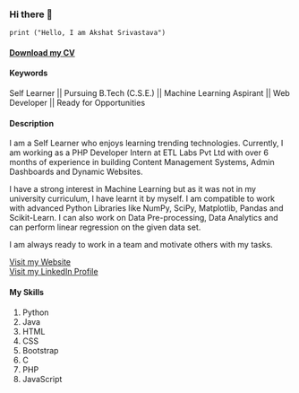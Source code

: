 ### Hi there 👋 

```
print ("Hello, I am Akshat Srivastava")
```
#### [Download my CV](https://drive.google.com/file/d/1nDFfd3G3axvT0Zg8GwAejxk46B05iI9M/view?usp=sharing)

#### Keywords
Self Learner || Pursuing B.Tech (C.S.E.) || Machine Learning Aspirant || Web Developer || Ready for Opportunities

#### Description
I am a Self Learner who enjoys learning trending technologies. Currently, I am working as a PHP Developer Intern at ETL Labs Pvt Ltd with over 6 months of experience in building Content Management Systems, Admin Dashboards and Dynamic Websites.

I have a strong interest in Machine Learning but as it was not in my university curriculum, I have learnt it by myself. I am compatible to work with advanced Python Libraries like NumPy, SciPy, Matplotlib, Pandas and Scikit-Learn. I can also work on Data Pre-processing, Data Analytics and can perform linear regression on the given data set.

I am always ready to work in a team and motivate others with my tasks.

[Visit my Website](https://akshatworks.online)
<br>
[Visit my LinkedIn Profile](https://www.linkedin.com/in/akshat-srivastava-408048185/)

#### My Skills
1. Python
2. Java
3. HTML
4. CSS
5. Bootstrap
6. C
7. PHP
8. JavaScript

